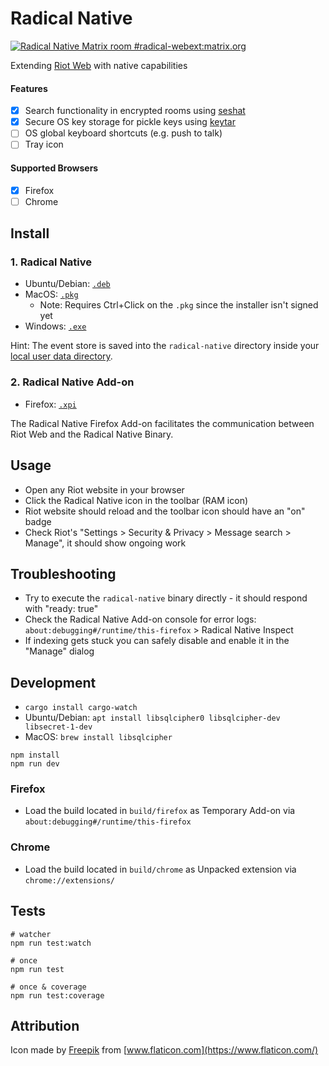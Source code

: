 # Radical Native

[![Radical Native Matrix room #radical-webext:matrix.org](https://img.shields.io/badge/matrix-%23radical--webext%3Amatrix.org-blue)](https://matrix.to/#/#radical-webext:matrix.org)

Extending [Riot Web](https://github.com/vector-im/riot-web) with native capabilities

#### Features

- [x] Search functionality in encrypted rooms using [seshat](https://github.com/matrix-org/seshat)
- [x] Secure OS key storage for pickle keys using [keytar](https://github.com/atom/node-keytar)
- [ ] OS global keyboard shortcuts (e.g. push to talk)
- [ ] Tray icon

#### Supported Browsers

- [x] Firefox
- [ ] Chrome

## Install

### 1. Radical Native

- Ubuntu/Debian: [`.deb`](https://github.com/stoically/radical-native/releases)
- MacOS: [`.pkg`](https://github.com/stoically/radical-native/releases)
  - Note: Requires Ctrl+Click on the `.pkg` since the installer isn't signed yet
- Windows: [`.exe`](https://github.com/stoically/radical-native/releases)

Hint: The event store is saved into the `radical-native` directory inside your [local user data directory](https://github.com/soc/dirs-rs#features).

### 2. Radical Native Add-on

- Firefox: [`.xpi`](https://github.com/stoically/radical-native/releases)

The Radical Native Firefox Add-on facilitates the communication between Riot Web and the Radical Native Binary.

## Usage

- Open any Riot website in your browser
- Click the Radical Native icon in the toolbar (RAM icon)
- Riot website should reload and the toolbar icon should have an "on" badge
- Check Riot's "Settings > Security & Privacy > Message search > Manage", it should show ongoing work

## Troubleshooting

- Try to execute the `radical-native` binary directly - it should respond with "ready: true"
- Check the Radical Native Add-on console for error logs: `about:debugging#/runtime/this-firefox` > Radical Native Inspect
- If indexing gets stuck you can safely disable and enable it in the "Manage" dialog

## Development

- `cargo install cargo-watch`
- Ubuntu/Debian: `apt install libsqlcipher0 libsqlcipher-dev libsecret-1-dev`
- MacOS: `brew install libsqlcipher`

```
npm install
npm run dev
```

### Firefox

- Load the build located in `build/firefox` as Temporary Add-on via
  `about:debugging#/runtime/this-firefox`

### Chrome

- Load the build located in `build/chrome` as Unpacked extension via `chrome://extensions/`

## Tests

```shell
# watcher
npm run test:watch

# once
npm run test

# once & coverage
npm run test:coverage
```

## Attribution

Icon made by [Freepik](https://www.flaticon.com/authors/freepik) from [www.flaticon.com](https://www.flaticon.com/)
